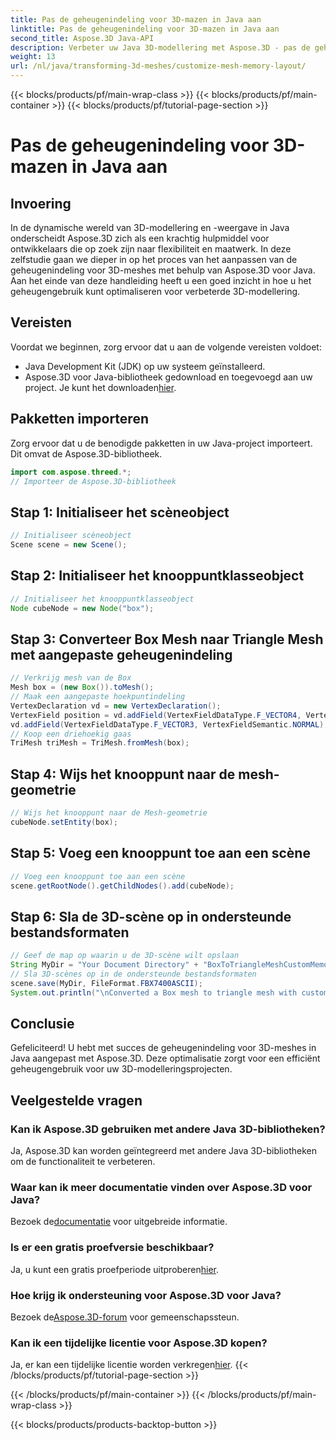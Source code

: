 ```yaml
---
title: Pas de geheugenindeling voor 3D-mazen in Java aan
linktitle: Pas de geheugenindeling voor 3D-mazen in Java aan
second_title: Aspose.3D Java-API
description: Verbeter uw Java 3D-modellering met Aspose.3D - pas de geheugenindeling aan voor optimale prestaties. Volg nu onze stapsgewijze handleiding!
weight: 13
url: /nl/java/transforming-3d-meshes/customize-mesh-memory-layout/
---
```


{{< blocks/products/pf/main-wrap-class >}}
{{< blocks/products/pf/main-container >}}
{{< blocks/products/pf/tutorial-page-section >}}

# Pas de geheugenindeling voor 3D-mazen in Java aan

## Invoering
In de dynamische wereld van 3D-modellering en -weergave in Java onderscheidt Aspose.3D zich als een krachtig hulpmiddel voor ontwikkelaars die op zoek zijn naar flexibiliteit en maatwerk. In deze zelfstudie gaan we dieper in op het proces van het aanpassen van de geheugenindeling voor 3D-meshes met behulp van Aspose.3D voor Java. Aan het einde van deze handleiding heeft u een goed inzicht in hoe u het geheugengebruik kunt optimaliseren voor verbeterde 3D-modellering.
## Vereisten
Voordat we beginnen, zorg ervoor dat u aan de volgende vereisten voldoet:
- Java Development Kit (JDK) op uw systeem geïnstalleerd.
-  Aspose.3D voor Java-bibliotheek gedownload en toegevoegd aan uw project. Je kunt het downloaden[hier](https://releases.aspose.com/3d/java/).
## Pakketten importeren
Zorg ervoor dat u de benodigde pakketten in uw Java-project importeert. Dit omvat de Aspose.3D-bibliotheek.
```java
import com.aspose.threed.*;
// Importeer de Aspose.3D-bibliotheek
```
## Stap 1: Initialiseer het scèneobject
```java
// Initialiseer scèneobject
Scene scene = new Scene();
```
## Stap 2: Initialiseer het knooppuntklasseobject
```java
// Initialiseer het knooppuntklasseobject
Node cubeNode = new Node("box");
```
## Stap 3: Converteer Box Mesh naar Triangle Mesh met aangepaste geheugenindeling
```java
// Verkrijg mesh van de Box
Mesh box = (new Box()).toMesh();
// Maak een aangepaste hoekpuntindeling
VertexDeclaration vd = new VertexDeclaration();
VertexField position = vd.addField(VertexFieldDataType.F_VECTOR4, VertexFieldSemantic.POSITION);
vd.addField(VertexFieldDataType.F_VECTOR3, VertexFieldSemantic.NORMAL);
// Koop een driehoekig gaas
TriMesh triMesh = TriMesh.fromMesh(box);
```
## Stap 4: Wijs het knooppunt naar de mesh-geometrie
```java
// Wijs het knooppunt naar de Mesh-geometrie
cubeNode.setEntity(box);
```
## Stap 5: Voeg een knooppunt toe aan een scène
```java
// Voeg een knooppunt toe aan een scène
scene.getRootNode().getChildNodes().add(cubeNode);
```
## Stap 6: Sla de 3D-scène op in ondersteunde bestandsformaten
```java
// Geef de map op waarin u de 3D-scène wilt opslaan
String MyDir = "Your Document Directory" + "BoxToTriangleMeshCustomMemoryLayoutScene.fbx";
// Sla 3D-scènes op in de ondersteunde bestandsformaten
scene.save(MyDir, FileFormat.FBX7400ASCII);
System.out.println("\nConverted a Box mesh to triangle mesh with custom memory layout of the vertex successfully.\nFile saved at " + MyDir);
```
## Conclusie
Gefeliciteerd! U hebt met succes de geheugenindeling voor 3D-meshes in Java aangepast met Aspose.3D. Deze optimalisatie zorgt voor een efficiënt geheugengebruik voor uw 3D-modelleringsprojecten.
## Veelgestelde vragen
### Kan ik Aspose.3D gebruiken met andere Java 3D-bibliotheken?
Ja, Aspose.3D kan worden geïntegreerd met andere Java 3D-bibliotheken om de functionaliteit te verbeteren.
### Waar kan ik meer documentatie vinden over Aspose.3D voor Java?
 Bezoek de[documentatie](https://reference.aspose.com/3d/java/) voor uitgebreide informatie.
### Is er een gratis proefversie beschikbaar?
 Ja, u kunt een gratis proefperiode uitproberen[hier](https://releases.aspose.com/).
### Hoe krijg ik ondersteuning voor Aspose.3D voor Java?
 Bezoek de[Aspose.3D-forum](https://forum.aspose.com/c/3d/18) voor gemeenschapssteun.
### Kan ik een tijdelijke licentie voor Aspose.3D kopen?
 Ja, er kan een tijdelijke licentie worden verkregen[hier](https://purchase.aspose.com/temporary-license/).
{{< /blocks/products/pf/tutorial-page-section >}}

{{< /blocks/products/pf/main-container >}}
{{< /blocks/products/pf/main-wrap-class >}}

{{< blocks/products/products-backtop-button >}}
